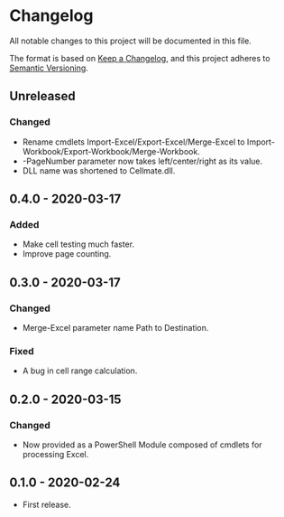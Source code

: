 # Changelog
All notable changes to this project will be documented in this file.

The format is based on [Keep a Changelog](https://keepachangelog.com/en/1.0.0/),
and this project adheres to [Semantic Versioning](https://semver.org/spec/v2.0.0.html).

## Unreleased
### Changed
- Rename cmdlets Import-Excel/Export-Excel/Merge-Excel to
Import-Workbook/Export-Workbook/Merge-Workbook.
- -PageNumber parameter now takes left/center/right as its value.
- DLL name was shortened to Cellmate.dll.

## 0.4.0 - 2020-03-17
### Added
- Make cell testing much faster.
- Improve page counting.

## 0.3.0 - 2020-03-17
### Changed
- Merge-Excel parameter name Path to Destination.

### Fixed
- A bug in cell range calculation.

## 0.2.0 - 2020-03-15
### Changed
- Now provided as a PowerShell Module composed of cmdlets for processing Excel.

## 0.1.0 - 2020-02-24
- First release.
